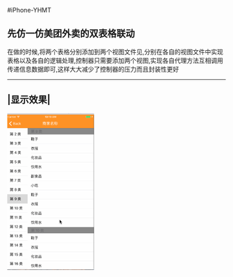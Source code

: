 #iPhone-YHMT
<br>

先仿一仿美团外卖的双表格联动
------------------------

在做的时候,将两个表格分别添加到两个视图文件见,分别在各自的视图文件中实现表格以及各自的逻辑处理,控制器只需要添加两个视图,实现各自代理方法互相调用传递信息数据即可,这样大大减少了控制器的压力而且封装性更好

----------------------------------------------------------------------------------------------



|显示效果|
--------
<img src="https://github.com/andyysea/iPhone-YHMT/blob/master/GIF/DynamicGraph.gif" width=200 height=360 />


<br/>
